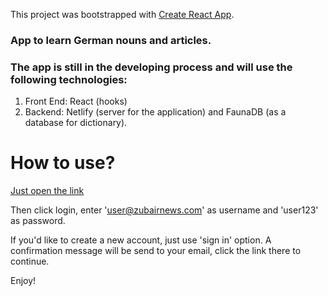 This project was bootstrapped with [Create React App](https://github.com/facebook/create-react-app).


### App to learn German nouns and articles. 

### The app is still in the developing process and will use the following technologies:

1. Front End: React (hooks)
2. Backend: Netlify (server for the application) and FaunaDB (as a database for dictionary).

# How to use?

[Just open the link](https://germans-articles-app.netlify.app/)

Then click login, enter 'user@zubairnews.com' as username and 'user123' as password. 

If you'd like to create a new account, just use 'sign in' option. A confirmation message will be send to your email, click the link there to continue.

Enjoy!
